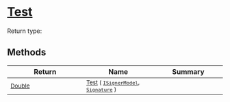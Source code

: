 # [Test](./DtwClassifier-100663900.md)


Return type:
## Methods

| Return | Name | Summary | 
| --- | --- | --- | 
| <sub>[Double](https://docs.microsoft.com/en-us/dotnet/api/System.Double)</sub><img width=200/>| <sub>[Test](./DtwClassifier-100663900.md) ( [`ISignerModel`](./../../../Pipeline/ISignerModel.md), [`Signature`](./../../../Signature.md) )</sub>| <sub></sub><img width=200/>| <br>


